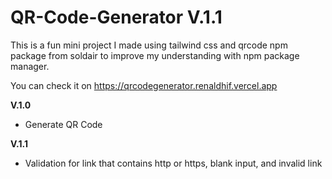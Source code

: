 # QR-Code-Generator **V.1.1**

This is a fun mini project I made using tailwind css and qrcode npm package from soldair to improve my understanding with npm package manager.

You can check it on https://qrcodegenerator.renaldhif.vercel.app

**V.1.0**
- Generate QR Code

**V.1.1**
- Validation for link that contains http or https, blank input, and invalid link 
